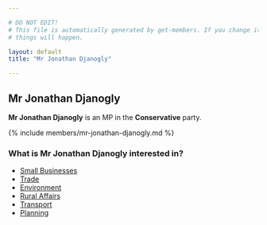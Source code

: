 ```yaml
---

# DO NOT EDIT!
# This file is automatically generated by get-members. If you change it, bad
# things will happen.

layout: default
title: "Mr Jonathan Djanogly"

---
```


## Mr Jonathan Djanogly

**Mr Jonathan Djanogly** is an MP in the **Conservative** party.

{% include members/mr-jonathan-djanogly.md %}

### What is Mr Jonathan Djanogly interested in?


* [Small Businesses](/interests/small-businesses.html)
* [Trade](/interests/trade.html)
* [Environment](/interests/environment.html)
* [Rural Affairs](/interests/rural-affairs.html)
* [Transport](/interests/transport.html)
* [Planning](/interests/planning.html)
